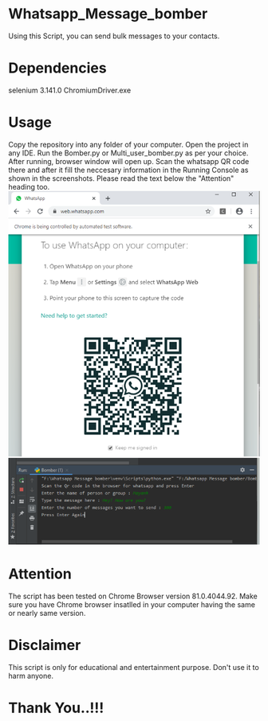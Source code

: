 # Whatsapp_Message_bomber
Using this Script,  you can send bulk messages to your contacts.

# Dependencies
selenium 3.141.0
ChromiumDriver.exe

# Usage
Copy the repository into any folder of your computer. Open the project in any IDE. Run the Bomber.py or Multi_user_bomber.py as
per your choice. After running, browser window will open up. Scan the whatsapp QR code there and after it fill the neccesary information
in the Running Console as shown in the screenshots. Please read the text below the "Attention" heading too.
![action](./screenshot.png)
![action](./screenshot2.png)


# Attention
The script has been tested on Chrome Browser version 81.0.4044.92. Make sure you have Chrome browser insatlled in your computer having
the same or nearly same version.

# Disclaimer
This script is only for educational and entertainment purpose. Don't use it to harm anyone.

# Thank You..!!!
